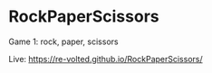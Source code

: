 # RockPaperScissors
Game 1: rock, paper, scissors

Live:
https://re-volted.github.io/RockPaperScissors/
